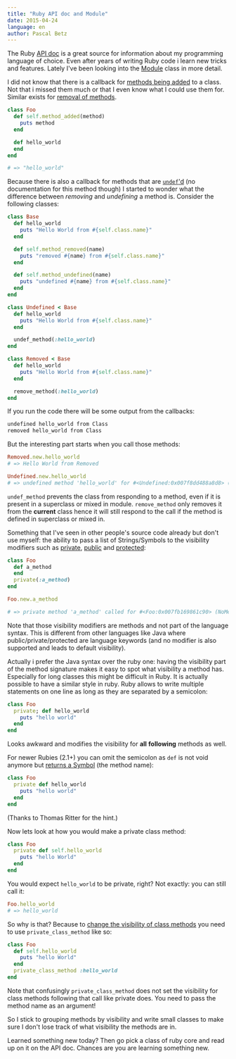 ```yaml
---
title: "Ruby API doc and Module"
date: 2015-04-24
language: en
author: Pascal Betz
---
```


The Ruby [API doc](http://ruby-doc.org/core-2.2.2) is a great source for information about my programming language of choice. Even after years of writing Ruby code i learn new tricks and features. Lately I've been looking into the [Module](http://ruby-doc.org/core-2.2.2/Module.html) class in more detail.

I did not know that there is a callback for [methods being added](http://ruby-doc.org/core-2.2.2/Module.html#method-i-method_added) to a class. Not that i missed them much or that I even know what I could use them for. Similar exists for [removal of methods](http://ruby-doc.org/core-2.2.2/Module.html#method-i-undef_method).

```ruby
class Foo
  def self.method_added(method)
    puts method
  end

  def hello_world
  end
end

# => "hello_world"
```

Because there is also a callback for methods that are [`undef`'d](http://ruby-doc.org/core-2.2.2/Module.html#method-i-undef_method) (no documentation for this method though) I started to wonder what the difference between _removing_ and _undefining_ a method is. Consider the following classes:

```ruby
class Base
  def hello_world
    puts "Hello World from #{self.class.name}"
  end

  def self.method_removed(name)
    puts "removed #{name} from #{self.class.name}"
  end

  def self.method_undefined(name)
    puts "undefined #{name} from #{self.class.name}"
  end
end

class Undefined < Base
  def hello_world
    puts "Hello World from #{self.class.name}"
  end

  undef_method(:hello_world)
end

class Removed < Base
  def hello_world
    puts "Hello World from #{self.class.name}" 
  end

  remove_method(:hello_world)
end
```

If you run the code there will be some output from the callbacks:

```bash
undefined hello_world from Class
removed hello_world from Class
```

But the interesting part starts when you call those methods:

```ruby
Removed.new.hello_world
# => Hello World from Removed

Undefined.new.hello_world
# => undefined method 'hello_world' for #<Undefined:0x007f8dd488a8d8> (NoMethodError)
```

`undef_method` prevents the class from responding to a method, even if it is present in a superclass or mixed in module. `remove_method` only removes it from the **current** class hence it will still respond to the call if the method is defined in superclass or mixed in.

Something that I've seen in other people's source code already but don't use myself: the ability to pass a list of Strings/Symbols to the visibility modifiers such as [private](http://ruby-doc.org/core-2.2.2/Module.html#method-i-private), [public](http://ruby-doc.org/core-2.2.2/Module.html#method-i-public) and [protected](http://ruby-doc.org/core-2.2.2/Module.html#method-i-protected):

```ruby
class Foo
  def a_method
  end
  private(:a_method)
end

Foo.new.a_method

# => private method 'a_method' called for #<Foo:0x007fb169861c90> (NoMethodError)
```

Note that those visibility modifiers are methods and not part of the language syntax. This is different from other languages like Java where public/private/protected are language keywords (and no modifier is also supported and leads to default visibility).

Actually i prefer the Java syntax over the ruby one: having the visibility part of the method signature makes it easy to spot what visibility a method has. Especially for long classes this might be difficult in Ruby. It is actually possible to have a similar style in ruby. Ruby allows to write multiple statements on one line as long as they are separated by a semicolon:

```ruby
class Foo
  private; def hello_world
    puts "hello world"
  end
end
```

Looks awkward and modifies the visibility for **all** **following** methods as well.

For newer Rubies (2.1+) you can omit the semicolon as `def` is not void anymore but [returns a Symbol](https://bugs.ruby-lang.org/issues/7998) (the method name):

```ruby
class Foo
  private def hello_world
    puts "hello world"
  end
end
```
(Thanks to Thomas Ritter for the hint.)

Now lets look at how you would make a private class method:

```ruby
class Foo
  private def self.hello_world
    puts "hello World"
  end
end
```

You would expect `hello_world` to be private, right? Not exactly: you can still call it:

```ruby
Foo.hello_world
# => hello_world
```

So why is that? Because to [change the visibility of class methods](http://stackoverflow.com/questions/4952980/creating-private-class-method) you need to use `private_class_method` like so:

```ruby
class Foo
  def self.hello_world
    puts "hello World"
  end
  private_class_method :hello_world
end
```

Note that confusingly `private_class_method` does not set the visibility for class methods following that call like private does. You need to pass the method name as an argument!

So I stick to grouping methods by visibility and write small classes to make sure I don't lose track of what visibility the methods are in.

Learned something new today? Then go pick a class of ruby core and read up on it on the API doc. Chances are you are learning something new.
